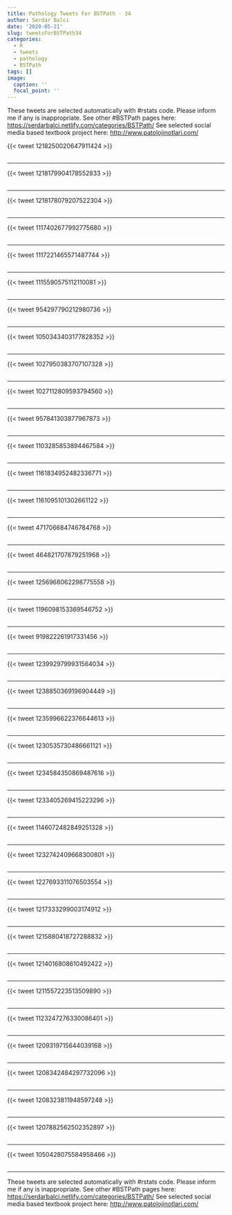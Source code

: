 ```yaml
---
title: Pathology Tweets For BSTPath - 34
author: Serdar Balci
date: '2020-05-21'
slug: tweetsForBSTPath34
categories:
  - R
  - tweets
  - pathology
  - BSTPath
tags: []
image:
  caption: ''
  focal_point: ''
---
```



These tweets are selected automatically with #rstats code. Please inform me if any is inappropriate.
See other #BSTPath pages here: https://serdarbalci.netlify.com/categories/BSTPath/ 
See selected social media based textbook project here: http://www.patolojinotlari.com/

{{< tweet 1218250020647911424 >}}
<br>
<br>
<hr>
{{< tweet 1218179904178552833 >}}
<br>
<br>
<hr>
{{< tweet 1218178079207522304 >}}
<br>
<br>
<hr>
{{< tweet 1117402677992775680 >}}
<br>
<br>
<hr>
{{< tweet 1117221465571487744 >}}
<br>
<br>
<hr>
{{< tweet 1115590575112110081 >}}
<br>
<br>
<hr>
{{< tweet 954297790212980736 >}}
<br>
<br>
<hr>
{{< tweet 1050343403177828352 >}}
<br>
<br>
<hr>
{{< tweet 1027950383707107328 >}}
<br>
<br>
<hr>
{{< tweet 1027112809593794560 >}}
<br>
<br>
<hr>
{{< tweet 957841303877967873 >}}
<br>
<br>
<hr>
{{< tweet 1103285853894467584 >}}
<br>
<br>
<hr>
{{< tweet 1161834952482336771 >}}
<br>
<br>
<hr>
{{< tweet 1161095101302661122 >}}
<br>
<br>
<hr>
{{< tweet 471706684746784768 >}}
<br>
<br>
<hr>
{{< tweet 464821707879251968 >}}
<br>
<br>
<hr>
{{< tweet 1256968062298775558 >}}
<br>
<br>
<hr>
{{< tweet 1196098153369546752 >}}
<br>
<br>
<hr>
{{< tweet 919822261917331456 >}}
<br>
<br>
<hr>
{{< tweet 1239929799931564034 >}}
<br>
<br>
<hr>
{{< tweet 1238850369196904449 >}}
<br>
<br>
<hr>
{{< tweet 1235996622376644613 >}}
<br>
<br>
<hr>
{{< tweet 1230535730486661121 >}}
<br>
<br>
<hr>
{{< tweet 1234584350869487616 >}}
<br>
<br>
<hr>
{{< tweet 1233405269415223296 >}}
<br>
<br>
<hr>
{{< tweet 1146072482849251328 >}}
<br>
<br>
<hr>
{{< tweet 1232742409668300801 >}}
<br>
<br>
<hr>
{{< tweet 1227693311076503554 >}}
<br>
<br>
<hr>
{{< tweet 1217333299003174912 >}}
<br>
<br>
<hr>
{{< tweet 1215880418727288832 >}}
<br>
<br>
<hr>
{{< tweet 1214016808610492422 >}}
<br>
<br>
<hr>
{{< tweet 1211557223513509890 >}}
<br>
<br>
<hr>
{{< tweet 1123247276330086401 >}}
<br>
<br>
<hr>
{{< tweet 1209319715644039168 >}}
<br>
<br>
<hr>
{{< tweet 1208342484297732096 >}}
<br>
<br>
<hr>
{{< tweet 1208323811948597248 >}}
<br>
<br>
<hr>
{{< tweet 1207882562502352897 >}}
<br>
<br>
<hr>
{{< tweet 1050428075584958466 >}}
<br>
<br>
<hr>


These tweets are selected automatically with #rstats code. Please inform me if any is inappropriate.
See other #BSTPath pages here: https://serdarbalci.netlify.com/categories/BSTPath/ 
See selected social media based textbook project here: http://www.patolojinotlari.com/
